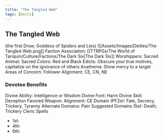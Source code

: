 ```yaml
---
title: "The Tangled Web"
tags: [Deity]
---
```

## The Tangled Web
(the first Drow, Goddess of Spiders and Lies)
![[Assets/Images/Deities/The Tangled Web.png]]
Faction Association: [[TTRPGs/The World of Tariquin/Culture/Factions/The Dark Six|The Dark Six]]
Worshippers:
Sacred Animal: 
Sacred Colors: Red and Black
Edicts: Obscure your true motives, capitalize on the ignorance of others
Anathema: Show mercy to a target
Areas of Concern: 
Follower Alignment: CE, CN, NE

### Devotee Benefits
Divine Ability: Intelligence or Wisdom
Divine Font: Harm
Divine Skill: Deception
Favored Weapon: 
Alignment: CE
Domain (PF2e): Fate, Secrecy, Trickery, Tyranny
Alternate Domains: Pain
Suggested Domains (5e): Death, Trickery
Cleric Spells
- 1st: 
- 4th: 
- 6th: 
